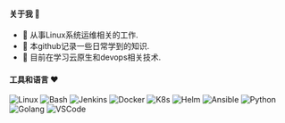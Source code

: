 #### 关于我 👋
<!--
**Sseve/Sseve** is a ✨ _special_ ✨ repository because its `README.md` (this file) appears on your GitHub profile.

Here are some ideas to get you started:

- 🔭 I’m currently working on ...
- 🌱 I’m currently learning ...
- 👯 I’m looking to collaborate on ...
- 🤔 I’m looking for help with ...
- 💬 Ask me about ...
- 📫 How to reach me: ...
- 😄 Pronouns: ...
- ⚡ Fun fact: ...
--> 
- 🔭 从事Linux系统运维相关的工作.
- 🤔 本github记录一些日常学到的知识.
- 🌱 目前在学习云原生和devops相关技术.
#### 工具和语言 ❤
![Linux](https://img.shields.io/badge/Linux-77FFEE?logo=linux&logoColor=black)
![Bash](https://img.shields.io/badge/Bash-77FFEE?logo=shell&logoColor=black)
![Jenkins](https://img.shields.io/badge/Jenkins-77FFEE?logo=Jenkins&logoColor=black?style=plastic)
![Docker](https://img.shields.io/badge/Docker-77FFEE.svg?logo=docker&logoColor=black)
![K8s](https://img.shields.io/badge/Kubernetes-77FFEE.svg?logo=kubernetes&logoColor=black)
![Helm](https://img.shields.io/badge/Helm-77FFEE.svg?logo=helm&logoColor=black)
![Ansible](https://img.shields.io/badge/Ansible-77FFEE.svg?logo=ansible&logoColor=black)
![Python](https://img.shields.io/badge/Python-77FFEE.svg?logo=python&logoColor=black)
![Golang](https://img.shields.io/badge/Golang-77FFEE.svg?logo=go&logoColor=black)
![VSCode](https://img.shields.io/badge/VSCode-77FFEE?logo=visual-studio-code&logoColor=black)
<!--
![C/C++](https://img.shields.io/badge/C/C++-14354C?logo=C/C++&logoColor=white)
![Rust](https://img.shields.io/badge/Rust-14354C?logo=rust&logoColor=white)
<!--
- 😄 加油, 奥利给！

|STATS|LANGUAGES|
|---|---|
|[![Sseve's GitHub stats](https://github-readme-stats.vercel.app/api?username=Sseve&theme=tokyonight)](https://github.com/Sseve/github-readme-stats)|[![Top Langs](https://github-readme-stats.vercel.app/api/top-langs/?username=Sseve&hide=javascript,html&theme=tokyonight)](https://github.com/Sseve/github-readme-stats)|

![Image text](http://img.5iqiqu.com/images13/93/93a35199235af2b5c8212348c340f0c2.gif)
<!--
![Image text](https://res.cloudinary.com/practicaldev/image/fetch/s--yYiDPnHh--/c_imagga_scale,f_auto,fl_progressive,h_420,q_auto,w_1000/https://thepracticaldev.s3.amazonaws.com/i/snu9zy2ywp0ftfcthda2.jpg)
-->
